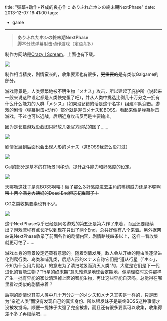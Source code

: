 title: "弹幕+动作+养成的良心作 :: ありふれたホシの終末期NextPhase"
date: 2013-12-07 16:41:00
tags:
- game
---
> **ありふれたホシの終末期NextPhase**  
> 脚本分歧弹幕射击动作游戏（定语真多）  

制作方网站是[Crazy I Scream](http://crazyiscream.com/dl.html)，上面也有下载。

![](http://media.tumblr.com/0392438ac6ce42cf42ea2a377a854f5c/tumblr_inline_mxfgesxOoS1s1w710.jpg)

制作相当精良，剧情蛮长的，收集要素也有很多，<del>更重要的是</del>有类似Galgame的部分。

游戏背景是，人类频繁地被不明生物「メナス」攻击，所以建起了庇护所（说起来一般来说这种设定都是人类快完蛋了吧），并从人类中挑选比例几十万分之一拥有什么什么能力的人群「メシス」（如果没记错的话是这个名字）组建军队迎击。游戏的剧情（弹幕射击+动作）部分就是迎击メナス和BOSS。看起来像是弹幕射击游戏，不过也可以近战，后期近身攻击反而是主要输出。

因为是长篇游戏没截图只好放几张官方网站的图了……

![](http://media.tumblr.com/aea8c4d101ec46021e89fb54e3e086ab/tumblr_inline_mxfgs32HfF1s1w710.jpg)

剧情发展到后面也会出现人形的メナス（这BOSS我怎么没打过）

![](http://media.tumblr.com/2cdcee916f6a71ae2a4bc9784c2e27e7/tumblr_inline_mxfgsssZ6d1s1w710.jpg)

Gal的部分是基本的在场景间移动、提升战斗能力和好感度的设定。

![](http://media.tumblr.com/9decb481a83d4db3b7e1500b0ed8aa8f/tumblr_inline_mxfguzDhDo1s1w710.jpg)

<del>天哪噜这妹子是真BOSS啊喂！砸了那么多好感度进去主角的嘴炮威力还是不够啊喂！两个满身大姨妈的Dead End但忘记截图了！</del>

CG之类收集要素也有不少。

![](http://media.tumblr.com/214e3dd4c2b38bc90fb1bc17aa053de8/tumblr_inline_mxfh0g6A7f1s1w710.jpg)

这个NextPhase似乎已经是同名游戏的第五还是第六作了来着，而且还要继续出？游戏流程有点长所以到现在只出了两个End，总共好像有八个来着。另外据网站说NextPhase收录了前面各作的剧情内容，剧情路线四条以上，这样一看收集就更可怕了……

游戏本身的背景设定还蛮有意思的。随着剧情发展，敌人会从开始的昆虫类逐渐进化到爬行类、鸟类和哺乳类，后期人形的メナス自称它们是“遵从行星（「ホシ」，不知为什么用片假名）的意志为了清扫垃圾而消灭人类”的，大意是它们是下一代进化的智能生物？“行星的终末期”意思难道是地球会定期地，像清理临时文件那样产生一批有异能的家伙清理掉上面的智能生物，再让这些异能自灭吗。总觉得在哪里看过类似的剧情来着？

后期的剧情说其实人类中几十万分之一的メシス和メナス其实是一样的，只是因为“亲近人类”而没有发现自己的真实身份。所以银发妹子是最终BOSS这种事情才没被发觉吗。顺便一提妹子太强了完全被虐，而且还有很多要素可以收集，收集得差不多了再继续吧……